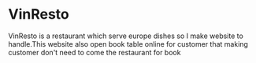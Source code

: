 # VinResto
VinResto is a restaurant which serve europe dishes so I make website to handle.This website also open book table online for customer that making customer don't need to come the restaurant for book
